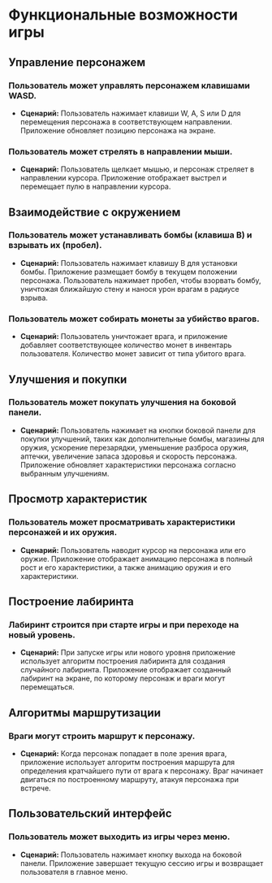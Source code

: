# Функциональные возможности игры

## Управление персонажем

### Пользователь может управлять персонажем клавишами WASD.
- **Сценарий:** Пользователь нажимает клавиши W, A, S или D для перемещения персонажа в соответствующем направлении. Приложение обновляет позицию персонажа на экране.

### Пользователь может стрелять в направлении мыши.
- **Сценарий:** Пользователь щелкает мышью, и персонаж стреляет в направлении курсора. Приложение отображает выстрел и перемещает пулю в направлении курсора.

## Взаимодействие с окружением

### Пользователь может устанавливать бомбы (клавиша B) и взрывать их (пробел).
- **Сценарий:** Пользователь нажимает клавишу B для установки бомбы. Приложение размещает бомбу в текущем положении персонажа. Пользователь нажимает пробел, чтобы взорвать бомбу, уничтожая ближайшую стену и нанося урон врагам в радиусе взрыва.

### Пользователь может собирать монеты за убийство врагов.
- **Сценарий:** Пользователь уничтожает врага, и приложение добавляет соответствующее количество монет в инвентарь пользователя. Количество монет зависит от типа убитого врага.

## Улучшения и покупки

### Пользователь может покупать улучшения на боковой панели.
- **Сценарий:** Пользователь нажимает на кнопки боковой панели для покупки улучшений, таких как дополнительные бомбы, магазины для оружия, ускорение перезарядки, уменьшение разброса оружия, аптечки, увеличение запаса здоровья и скорость персонажа. Приложение обновляет характеристики персонажа согласно выбранным улучшениям.

## Просмотр характеристик

### Пользователь может просматривать характеристики персонажей и их оружия.
- **Сценарий:** Пользователь наводит курсор на персонажа или его оружие. Приложение отображает анимацию персонажа в полный рост и его характеристики, а также анимацию оружия и его характеристики.

## Построение лабиринта

### Лабиринт строится при старте игры и при переходе на новый уровень.
- **Сценарий:** При запуске игры или нового уровня приложение использует алгоритм построения лабиринта для создания случайного лабиринта. Приложение отображает созданный лабиринт на экране, по которому персонаж и враги могут перемещаться.

## Алгоритмы маршрутизации

### Враги могут строить маршрут к персонажу.
- **Сценарий:** Когда персонаж попадает в поле зрения врага, приложение использует алгоритм построения маршрута для определения кратчайшего пути от врага к персонажу. Враг начинает двигаться по построенному маршруту, атакуя персонажа при встрече.

## Пользовательский интерфейс

### Пользователь может выходить из игры через меню.
- **Сценарий:** Пользователь нажимает кнопку выхода на боковой панели. Приложение завершает текущую сессию игры и возвращает пользователя в главное меню.
